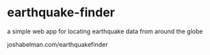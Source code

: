 earthquake-finder
=================

a simple web app for locating earthquake data from around the globe

joshabelman.com/earthquakefinder

